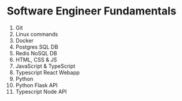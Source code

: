 # Software Engineer Fundamentals

1. Git
2. Linux commands
3. Docker
4. Postgres SQL DB
5. Redis NoSQL DB
6. HTML, CSS & JS
7. JavaScript & TypeScript
8. Typescript React Webapp
9. Python
10. Python Flask API
11. Typescript Node API
